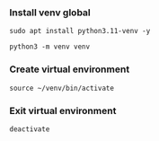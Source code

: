 ### Install venv global

```
sudo apt install python3.11-venv -y
```

```
python3 -m venv venv
```

### Create virtual environment

```
source ~/venv/bin/activate
```

### Exit virtual environment

```
deactivate
```
